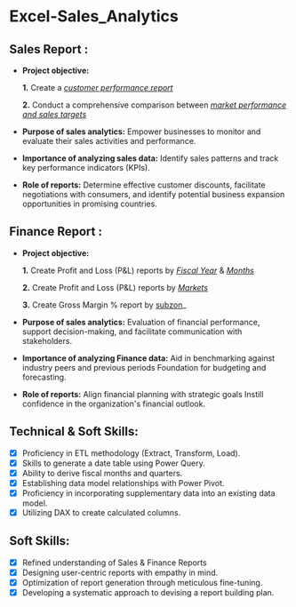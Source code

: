 # Excel-Sales_Analytics

## Sales Report :


- **Project objective:** 

    **1.** Create a _[customer performance report](https://github.com/Pushpalatharg/Excel-Sales_Analytics/blob/main/Customer%20Netsales%20Performance.pdf)_ 

    **2.** Conduct a comprehensive comparison between _[market performance and sales targets](https://github.com/Pushpalatharg/Excel-Sales_Analytics/blob/main/Market%20Performance%20vs%20Target.pdf
)_

- **Purpose of sales analytics:** Empower businesses to monitor and evaluate their sales activities and performance.

- **Importance of analyzing sales data:** Identify sales patterns and track key performance indicators (KPIs).

- **Role of reports:** Determine effective customer discounts, facilitate negotiations with consumers, and identify potential business expansion opportunities in promising countries.


## Finance Report :

- **Project objective:** 

    **1.** Create Profit and Loss (P&L) reports by _[Fiscal Year](https://github.com/Pushpalatharg/Excel-Sales_Analytics/blob/main/P%26L%20Statement%20by%20Fiscal%20Year.pdf)_ & _[Months](https://github.com/Pushpalatharg/Excel-Sales_Analytics/blob/main/P%26L%20Statement%20by%20Months.pdf)_ 

   **2.** Create Profit and Loss (P&L) reports by _[Markets](https://github.com/Pushpalatharg/Excel-Sales_Analytics/blob/main/P%20%26%20L%20by%20Markets.pdf)_

   **3.** Create Gross Margin % report by [subzon](https://github.com/Pushpalatharg/Excel-Sales_Analytics/blob/main/P%20%26%20L%20by%20Markets.pdf)_

- **Purpose of sales analytics:** Evaluation of financial performance, support decision-making, and facilitate communication with stakeholders.

- **Importance of analyzing Finance data:** Aid in benchmarking against industry peers and previous periods Foundation for budgeting and forecasting.

- **Role of reports:** Align financial planning with strategic goals Instill confidence in the organization's financial outlook.


## Technical & Soft Skills:
- [x]	Proficiency in ETL methodology (Extract, Transform, Load).
- [x]	Skills to generate a date table using Power Query.
- [x]	Ability to derive fiscal months and quarters.
- [x]	Establishing data model relationships with Power Pivot.
- [x]	Proficiency in incorporating supplementary data into an existing data model.
- [x]	Utilizing DAX to create calculated columns.

## Soft Skills:
- [x]	Refined understanding of Sales & Finance Reports
- [x]	Designing user-centric reports with empathy in mind.
- [x]	Optimization of report generation through meticulous fine-tuning.
- [x]	Developing a systematic approach to devising a report building plan.

